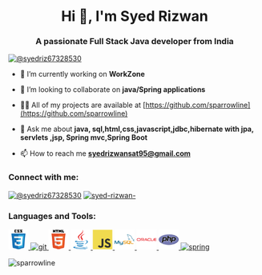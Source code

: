 <h1 align="center">Hi 👋, I'm Syed Rizwan</h1>
<h3 align="center">A passionate Full Stack Java developer from India</h3>

<p align="left"> <a href="https://twitter.com/syedriz67328530" target="blank"><img src="https://img.shields.io/twitter/follow/syedriz67328530?logo=twitter&style=for-the-badge" alt="@syedriz67328530" /></a> </p>

- 🔭 I’m currently working on **WorkZone**

- 👯 I’m looking to collaborate on **java/Spring applications**

- 👨‍💻 All of my projects are available at [https://github.com/sparrowline](https://github.com/sparrowline)

- 💬 Ask me about **java, sql,html,css,javascript,jdbc,hibernate with jpa, servlets ,jsp, Spring mvc,Spring Boot**

- 📫 How to reach me **syedrizwansat95@gmail.com**

<h3 align="left">Connect with me:</h3>
<p align="left">
<a href="https://twitter.com/@syedriz67328530" target="blank"><img align="center" src="https://raw.githubusercontent.com/rahuldkjain/github-profile-readme-generator/master/src/images/icons/Social/twitter.svg" alt="@syedriz67328530" height="30" width="40" /></a>
<a href="https://linkedin.com/in/syed-rizwan-" target="blank"><img align="center" src="https://raw.githubusercontent.com/rahuldkjain/github-profile-readme-generator/master/src/images/icons/Social/linked-in-alt.svg" alt="syed-rizwan-" height="30" width="40" /></a>
</p>

<h3 align="left">Languages and Tools:</h3>
<p align="left"> <a href="https://www.w3schools.com/css/" target="_blank" rel="noreferrer"> <img src="https://raw.githubusercontent.com/devicons/devicon/master/icons/css3/css3-original-wordmark.svg" alt="css3" width="40" height="40"/> </a> <a href="https://git-scm.com/" target="_blank" rel="noreferrer"> <img src="https://www.vectorlogo.zone/logos/git-scm/git-scm-icon.svg" alt="git" width="40" height="40"/> </a> <a href="https://www.w3.org/html/" target="_blank" rel="noreferrer"> <img src="https://raw.githubusercontent.com/devicons/devicon/master/icons/html5/html5-original-wordmark.svg" alt="html5" width="40" height="40"/> </a> <a href="https://www.java.com" target="_blank" rel="noreferrer"> <img src="https://raw.githubusercontent.com/devicons/devicon/master/icons/java/java-original.svg" alt="java" width="40" height="40"/> </a> <a href="https://developer.mozilla.org/en-US/docs/Web/JavaScript" target="_blank" rel="noreferrer"> <img src="https://raw.githubusercontent.com/devicons/devicon/master/icons/javascript/javascript-original.svg" alt="javascript" width="40" height="40"/> </a> <a href="https://www.mysql.com/" target="_blank" rel="noreferrer"> <img src="https://raw.githubusercontent.com/devicons/devicon/master/icons/mysql/mysql-original-wordmark.svg" alt="mysql" width="40" height="40"/> </a> <a href="https://www.oracle.com/" target="_blank" rel="noreferrer"> <img src="https://raw.githubusercontent.com/devicons/devicon/master/icons/oracle/oracle-original.svg" alt="oracle" width="40" height="40"/> </a> <a href="https://www.php.net" target="_blank" rel="noreferrer"> <img src="https://raw.githubusercontent.com/devicons/devicon/master/icons/php/php-original.svg" alt="php" width="40" height="40"/> </a> <a href="https://spring.io/" target="_blank" rel="noreferrer"> <img src="https://www.vectorlogo.zone/logos/springio/springio-icon.svg" alt="spring" width="40" height="40"/> </a> </p>

<p><img align="center" src="https://github-readme-stats.vercel.app/api/top-langs?username=sparrowline&show_icons=true&locale=en&layout=compact" alt="sparrowline" /></p>
